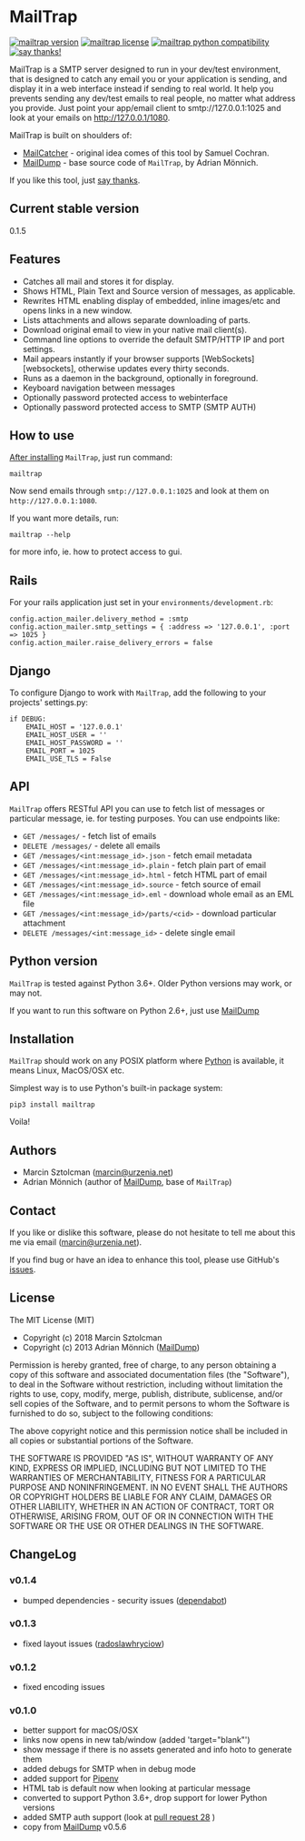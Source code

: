 MailTrap
==========

[![mailtrap version](https://img.shields.io/pypi/v/mailtrap.svg)](https://pypi.python.org/pypi/mailtrap)
[![mailtrap license](https://img.shields.io/pypi/l/mailtrap.svg)](https://pypi.python.org/pypi/mailtrap)
[![mailtrap python compatibility](https://img.shields.io/pypi/pyversions/mailtrap.svg)](https://pypi.python.org/pypi/mailtrap)
[![say thanks!](https://img.shields.io/badge/Say%20Thanks-!-1EAEDB.svg)](https://saythanks.io/to/msztolcman)

MailTrap is a SMTP server designed to run in your dev/test environment, that is designed to catch any email you or your application is sending, and display it in a web interface instead if sending to real world. It help you prevents sending any dev/test emails to real people, no matter what address you provide.
Just point your app/email client to smtp://127.0.0.1:1025 and look at your emails on http://127.0.0.1/1080.

MailTrap is built on shoulders of:
* [MailCatcher](https://mailcatcher.me/) - original idea comes of this tool by Samuel Cochran.
* [MailDump](https://github.com/ThiefMaster/maildump) - base source code of `MailTrap`, by Adrian Mönnich.

If you like this tool, just [say thanks](https://saythanks.io/to/msztolcman).

Current stable version
----------------------

0.1.5

Features
--------

* Catches all mail and stores it for display.
* Shows HTML, Plain Text and Source version of messages, as applicable.
* Rewrites HTML enabling display of embedded, inline images/etc and opens links in a new window.
* Lists attachments and allows separate downloading of parts.
* Download original email to view in your native mail client(s).
* Command line options to override the default SMTP/HTTP IP and port settings.
* Mail appears instantly if your browser supports [WebSockets][websockets], otherwise updates every thirty seconds.
* Runs as a daemon in the background, optionally in foreground.
* Keyboard navigation between messages
* Optionally password protected access to webinterface
* Optionally password protected access to SMTP (SMTP AUTH)

How to use
----------


[After installing](#installation) `MailTrap`, just run command:

    mailtrap

Now send emails through `smtp://127.0.0.1:1025` and look at them on `http://127.0.0.1:1080`.

If you want more details, run:

    mailtrap --help

for more info, ie. how to protect access to gui.

Rails
-----

For your rails application just set in your `environments/development.rb`:

    config.action_mailer.delivery_method = :smtp
    config.action_mailer.smtp_settings = { :address => '127.0.0.1', :port => 1025 }
    config.action_mailer.raise_delivery_errors = false

Django
------

To configure Django to work with `MailTrap`, add the following to your projects' settings.py:

    if DEBUG:
        EMAIL_HOST = '127.0.0.1'
        EMAIL_HOST_USER = ''
        EMAIL_HOST_PASSWORD = ''
        EMAIL_PORT = 1025
        EMAIL_USE_TLS = False

API
---

`MailTrap` offers RESTful API you can use to fetch list of messages or particular message, ie. for testing purposes. You can use endpoints like:

* `GET /messages/` - fetch list of emails
* `DELETE /messages/` - delete all emails
* `GET /messages/<int:message_id>.json` - fetch email metadata
* `GET /messages/<int:message_id>.plain` - fetch plain part of email
* `GET /messages/<int:message_id>.html` - fetch HTML part of email
* `GET /messages/<int:message_id>.source` - fetch source of email
* `GET /messages/<int:message_id>.eml` - download whole email as an EML file
* `GET /messages/<int:message_id>/parts/<cid>` - download particular attachment
* `DELETE /messages/<int:message_id>` - delete single email


Python version
--------------

`MailTrap` is tested against Python 3.6+. Older Python versions may work, or may not.

If you want to run this software on Python 2.6+, just use [MailDump](https://github.com/ThiefMaster/maildump)

Installation
------------

`MailTrap` should work on any POSIX platform where [Python](http://python.org)
is available, it means Linux, MacOS/OSX etc.

Simplest way is to use Python's built-in package system:

    pip3 install mailtrap

Voila!

Authors
-------

* Marcin Sztolcman ([marcin@urzenia.net](mailto:marcin@urzenia.net))
* Adrian Mönnich (author of [MailDump](https://github.com/ThiefMaster/maildump), base of `MailTrap`)

Contact
-------

If you like or dislike this software, please do not hesitate to tell me about
this me via email ([marcin@urzenia.net](mailto:marcin@urzenia.net)).

If you find bug or have an idea to enhance this tool, please use GitHub's
[issues](https://github.com/msztolcman/mailtrap/issues).

License
-------

The MIT License (MIT)

* Copyright (c) 2018 Marcin Sztolcman
* Copyright (c) 2013 Adrian Mönnich ([MailDump](https://github.com/ThiefMaster/maildump))

Permission is hereby granted, free of charge, to any person obtaining a copy of
this software and associated documentation files (the "Software"), to deal in
the Software without restriction, including without limitation the rights to
use, copy, modify, merge, publish, distribute, sublicense, and/or sell copies of
the Software, and to permit persons to whom the Software is furnished to do so,
subject to the following conditions:

The above copyright notice and this permission notice shall be included in all
copies or substantial portions of the Software.

THE SOFTWARE IS PROVIDED "AS IS", WITHOUT WARRANTY OF ANY KIND, EXPRESS OR
IMPLIED, INCLUDING BUT NOT LIMITED TO THE WARRANTIES OF MERCHANTABILITY, FITNESS
FOR A PARTICULAR PURPOSE AND NONINFRINGEMENT. IN NO EVENT SHALL THE AUTHORS OR
COPYRIGHT HOLDERS BE LIABLE FOR ANY CLAIM, DAMAGES OR OTHER LIABILITY, WHETHER
IN AN ACTION OF CONTRACT, TORT OR OTHERWISE, ARISING FROM, OUT OF OR IN
CONNECTION WITH THE SOFTWARE OR THE USE OR OTHER DEALINGS IN THE SOFTWARE.

ChangeLog
---------

### v0.1.4

* bumped dependencies - security issues ([dependabot](https://github.com/dependabot))

### v0.1.3

* fixed layout issues ([radoslawhryciow](https://github.com/radoslawhryciow))

### v0.1.2

* fixed encoding issues

### v0.1.0

* better support for macOS/OSX
* links now opens in new tab/window (added 'target="blank"')
* show message if there is no assets generated and info hoto to generate them
* added debugs for SMTP when in debug mode
* added support for [Pipenv](https://docs.pipenv.org/)
* HTML tab is default now when looking at particular message
* converted to support Python 3.6+, drop support for lower Python versions
* added SMTP auth support (look at [pull request 28](https://github.com/ThiefMaster/maildump/pull/28) )
* copy from [MailDump](https://github.com/ThiefMaster/maildump) v0.5.6
